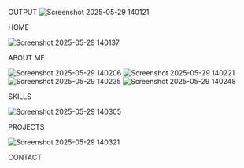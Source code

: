 OUTPUT
![Screenshot 2025-05-29 140121](https://github.com/user-attachments/assets/a5489ab2-3a6b-495f-8b8d-02c25efad972)

HOME

![Screenshot 2025-05-29 140137](https://github.com/user-attachments/assets/9a38b17d-48e7-40b2-b030-6a762bc49be7)

ABOUT ME

![Screenshot 2025-05-29 140206](https://github.com/user-attachments/assets/fc9025b6-cf19-49d8-9839-88b665948b61)
![Screenshot 2025-05-29 140221](https://github.com/user-attachments/assets/1499071e-a4ff-4fca-bc6f-3a2b3ea5d048)
![Screenshot 2025-05-29 140235](https://github.com/user-attachments/assets/b54f228d-b93f-4aa3-b1b2-c2b71845d17c)
![Screenshot 2025-05-29 140248](https://github.com/user-attachments/assets/0a981984-b3ea-409c-9d2e-d63f5f94926f)

SKILLS

![Screenshot 2025-05-29 140305](https://github.com/user-attachments/assets/698edc85-2421-4147-a20f-d306f58b8d75)

PROJECTS

![Screenshot 2025-05-29 140321](https://github.com/user-attachments/assets/52762536-0afa-4cbc-b252-09c37375c0b4)

CONTACT
